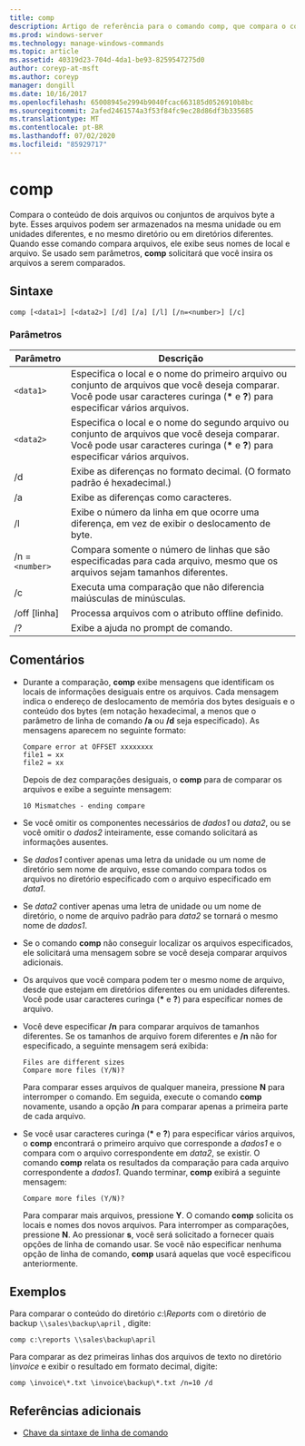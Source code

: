```yaml
---
title: comp
description: Artigo de referência para o comando comp, que compara o conteúdo de dois arquivos ou conjuntos de arquivos byte a byte.
ms.prod: windows-server
ms.technology: manage-windows-commands
ms.topic: article
ms.assetid: 40319d23-704d-4da1-be93-8259547275d0
author: coreyp-at-msft
ms.author: coreyp
manager: dongill
ms.date: 10/16/2017
ms.openlocfilehash: 65008945e2994b9040fcac663185d0526910b8bc
ms.sourcegitcommit: 2afed2461574a3f53f84fc9ec28d86df3b335685
ms.translationtype: MT
ms.contentlocale: pt-BR
ms.lasthandoff: 07/02/2020
ms.locfileid: "85929717"
---
```

# <a name="comp"></a>comp

Compara o conteúdo de dois arquivos ou conjuntos de arquivos byte a byte. Esses arquivos podem ser armazenados na mesma unidade ou em unidades diferentes, e no mesmo diretório ou em diretórios diferentes. Quando esse comando compara arquivos, ele exibe seus nomes de local e arquivo. Se usado sem parâmetros, **comp** solicitará que você insira os arquivos a serem comparados.

## <a name="syntax"></a>Sintaxe

```
comp [<data1>] [<data2>] [/d] [/a] [/l] [/n=<number>] [/c]
```

### <a name="parameters"></a>Parâmetros

| Parâmetro | Descrição |
| --------- | ----------- |
| `<data1>` | Especifica o local e o nome do primeiro arquivo ou conjunto de arquivos que você deseja comparar. Você pode usar caracteres curinga (**&#42;** e **?**) para especificar vários arquivos. |
| `<data2>` | Especifica o local e o nome do segundo arquivo ou conjunto de arquivos que você deseja comparar. Você pode usar caracteres curinga (**&#42;** e **?**) para especificar vários arquivos. |
| /d | Exibe as diferenças no formato decimal. (O formato padrão é hexadecimal.) |
| /a | Exibe as diferenças como caracteres. |
| /l | Exibe o número da linha em que ocorre uma diferença, em vez de exibir o deslocamento de byte. |
| /n =`<number>` | Compara somente o número de linhas que são especificadas para cada arquivo, mesmo que os arquivos sejam tamanhos diferentes. |
| /c | Executa uma comparação que não diferencia maiúsculas de minúsculas. |
| /off [linha] | Processa arquivos com o atributo offline definido. |
| /? | Exibe a ajuda no prompt de comando. |

## <a name="remarks"></a>Comentários

- Durante a comparação, **comp** exibe mensagens que identificam os locais de informações desiguais entre os arquivos. Cada mensagem indica o endereço de deslocamento de memória dos bytes desiguais e o conteúdo dos bytes (em notação hexadecimal, a menos que o parâmetro de linha de comando **/a** ou **/d** seja especificado). As mensagens aparecem no seguinte formato:

    ```
    Compare error at OFFSET xxxxxxxx
    file1 = xx
    file2 = xx
    ```

    Depois de dez comparações desiguais, o **comp** para de comparar os arquivos e exibe a seguinte mensagem:

    `10 Mismatches - ending compare`

- Se você omitir os componentes necessários de *dados1* ou *data2*, ou se você omitir o *dados2* inteiramente, esse comando solicitará as informações ausentes.

- Se *dados1* contiver apenas uma letra da unidade ou um nome de diretório sem nome de arquivo, esse comando compara todos os arquivos no diretório especificado com o arquivo especificado em *data1*.

- Se *data2* contiver apenas uma letra de unidade ou um nome de diretório, o nome de arquivo padrão para *data2* se tornará o mesmo nome de *dados1*.

- Se o comando **comp** não conseguir localizar os arquivos especificados, ele solicitará uma mensagem sobre se você deseja comparar arquivos adicionais.

- Os arquivos que você compara podem ter o mesmo nome de arquivo, desde que estejam em diretórios diferentes ou em unidades diferentes. Você pode usar caracteres curinga (**&#42;** e **?**) para especificar nomes de arquivo.

- Você deve especificar **/n** para comparar arquivos de tamanhos diferentes. Se os tamanhos de arquivo forem diferentes e **/n** não for especificado, a seguinte mensagem será exibida:

    ```
    Files are different sizes
    Compare more files (Y/N)?
    ```

    Para comparar esses arquivos de qualquer maneira, pressione **N** para interromper o comando. Em seguida, execute o comando **comp** novamente, usando a opção **/n** para comparar apenas a primeira parte de cada arquivo.

- Se você usar caracteres curinga (**&#42;** e **?**) para especificar vários arquivos, o **comp** encontrará o primeiro arquivo que corresponde a *dados1* e o compara com o arquivo correspondente em *data2*, se existir. O comando **comp** relata os resultados da comparação para cada arquivo correspondente a *dados1*. Quando terminar, **comp** exibirá a seguinte mensagem:

    `Compare more files (Y/N)?`

    Para comparar mais arquivos, pressione **Y**. O comando **comp** solicita os locais e nomes dos novos arquivos. Para interromper as comparações, pressione **N**. Ao pressionar **s**, você será solicitado a fornecer quais opções de linha de comando usar. Se você não especificar nenhuma opção de linha de comando, **comp** usará aquelas que você especificou anteriormente.

## <a name="examples"></a>Exemplos

Para comparar o conteúdo do diretório *c:\Reports* com o diretório de backup `\\sales\backup\april` , digite:

```
comp c:\reports \\sales\backup\april
```

Para comparar as dez primeiras linhas dos arquivos de texto no diretório *\invoice* e exibir o resultado em formato decimal, digite:

```
comp \invoice\*.txt \invoice\backup\*.txt /n=10 /d
```

## <a name="additional-references"></a>Referências adicionais

- [Chave da sintaxe de linha de comando](command-line-syntax-key.md)